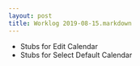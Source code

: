 ```yaml
---
layout: post
title: Worklog 2019-08-15.markdown
---
```


- Stubs for Edit Calendar
- Stubs for Select Default Calendar